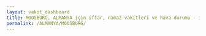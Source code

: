```yaml
---
layout: vakit_dashboard
title: MOOSBURG, ALMANYA için iftar, namaz vakitleri ve hava durumu - ilçe/eyalet seç
permalink: /ALMANYA/MOOSBURG/
---
```


<script type="text/javascript">
  var GLOBAL_COUNTRY = 'ALMANYA';
  var GLOBAL_CITY = 'MOOSBURG';
  var GLOBAL_STATE = '';
  var lat = 72;
  var lon = 21;
</script>
